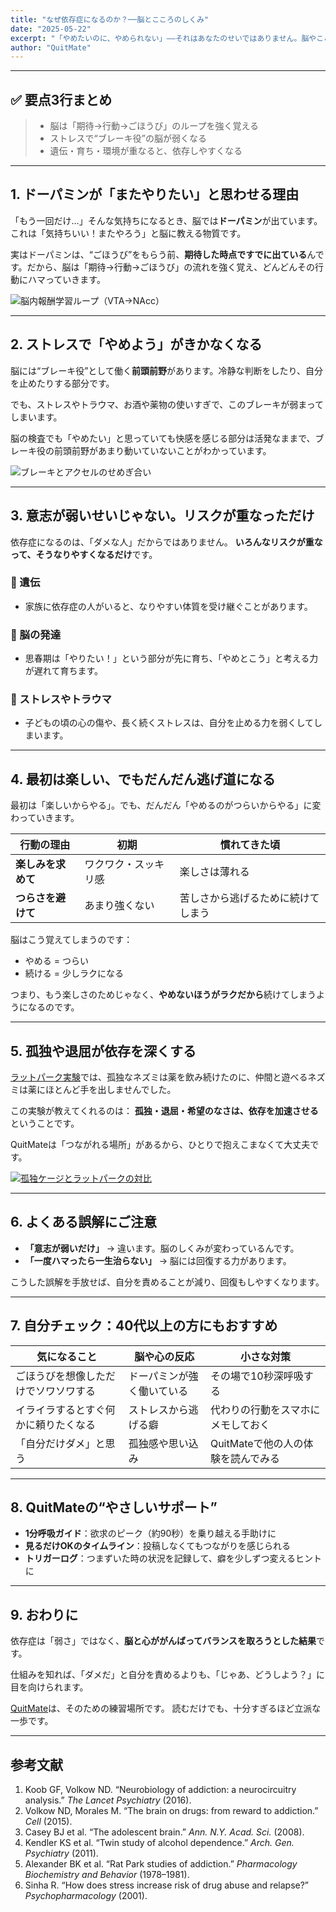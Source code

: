 ```yaml
---
title: "なぜ依存症になるのか？──脳とこころのしくみ"
date: "2025-05-22"
excerpt: "「やめたいのに、やめられない」——それはあなたのせいではありません。脳やこころが知らないうちにハマっていくしくみがあるからです。この記事では、依存の流れと回復のヒントをやさしく紹介します。"
author: "QuitMate"
---
```


---

## ✅ 要点3行まとめ 
> - 脳は「期待→行動→ごほうび」のループを強く覚える
> - ストレスで“ブレーキ役”の脳が弱くなる
> - 遺伝・育ち・環境が重なると、依存しやすくなる

---

## 1. ドーパミンが「またやりたい」と思わせる理由

「もう一回だけ…」そんな気持ちになるとき、脳では**ドーパミン**が出ています。これは「気持ちいい！またやろう」と脳に教える物質です。

実はドーパミンは、“ごほうび”をもらう前、**期待した時点ですでに出ている**んです。だから、脳は「期待→行動→ごほうび」の流れを強く覚え、どんどんその行動にハマっていきます。

![脳内報酬学習ループ（VTA→NAcc）](glowing-brain.png)

---

## 2. ストレスで「やめよう」がきかなくなる

脳には“ブレーキ役”として働く**前頭前野**があります。冷静な判断をしたり、自分を止めたりする部分です。

でも、ストレスやトラウマ、お酒や薬物の使いすぎで、このブレーキが弱まってしまいます。

脳の検査でも「やめたい」と思っていても快感を感じる部分は活発なままで、ブレーキ役の前頭前野があまり動いていないことがわかっています。

![ブレーキとアクセルのせめぎ合い](worried-woman.png)

---

## 3. 意志が弱いせいじゃない。リスクが重なっただけ

依存症になるのは、「ダメな人」だからではありません。
**いろんなリスクが重なって、そうなりやすくなるだけ**です。

### 🔹 遺伝

- 家族に依存症の人がいると、なりやすい体質を受け継ぐことがあります。

### 🔹 脳の発達

- 思春期は「やりたい！」という部分が先に育ち、「やめとこう」と考える力が遅れて育ちます。

### 🔹 ストレスやトラウマ

- 子どもの頃の心の傷や、長く続くストレスは、自分を止める力を弱くしてしまいます。

---

## 4. 最初は楽しい、でもだんだん逃げ道になる

最初は「楽しいからやる」。でも、だんだん「やめるのがつらいからやる」に変わっていきます。

| 行動の理由         | 初期                 | 慣れてきた頃                       |
| ------------------ | -------------------- | ---------------------------------- |
| **楽しみを求めて** | ワクワク・スッキリ感 | 楽しさは薄れる                     |
| **つらさを避けて** | あまり強くない       | 苦しさから逃げるために続けてしまう |

脳はこう覚えてしまうのです：

- やめる = つらい
- 続ける = 少しラクになる

つまり、もう楽しさのためじゃなく、**やめないほうがラクだから**続けてしまうようになるのです。

---

## 5. 孤独や退屈が依存を深くする

[ラットパーク実験](/blog/rat-park)では、孤独なネズミは薬を飲み続けたのに、仲間と遊べるネズミは薬にほとんど手を出しませんでした。

この実験が教えてくれるのは：
**孤独・退屈・希望のなさは、依存を加速させる**ということです。

QuitMateは「つながれる場所」があるから、ひとりで抱えこまなくて大丈夫です。

[![孤独ケージとラットパークの対比](rat-park2.png)](/blog/rat-park)

---

## 6. よくある誤解にご注意

- **「意志が弱いだけ」** → 違います。脳のしくみが変わっているんです。
- **「一度ハマったら一生治らない」** → 脳には回復する力があります。

こうした誤解を手放せば、自分を責めることが減り、回復もしやすくなります。

---

## 7. 自分チェック：40代以上の方にもおすすめ

| 気になること                         | 脳や心の反応               | 小さな対策                         |
| ------------------------------------ | -------------------------- | ---------------------------------- |
| ごほうびを想像しただけでソワソワする | ドーパミンが強く働いている | その場で10秒深呼吸する             |
| イライラするとすぐ何かに頼りたくなる | ストレスから逃げる癖       | 代わりの行動をスマホにメモしておく |
| 「自分だけダメ」と思う               | 孤独感や思い込み           | QuitMateで他の人の体験を読んでみる |

---

## 8. QuitMateの“やさしいサポート”

- **1分呼吸ガイド**：欲求のピーク（約90秒）を乗り越える手助けに
- **見るだけOKのタイムライン**：投稿しなくてもつながりを感じられる
- **トリガーログ**：つまずいた時の状況を記録して、癖を少しずつ変えるヒントに

---

## 9. おわりに

依存症は「弱さ」ではなく、**脳と心ががんばってバランスを取ろうとした結果**です。

仕組みを知れば、「ダメだ」と自分を責めるよりも、「じゃあ、どうしよう？」に目を向けられます。

[QuitMate](/ja/)は、そのための練習場所です。
読むだけでも、十分すぎるほど立派な一歩です。

---

## 参考文献

1. Koob GF, Volkow ND. “Neurobiology of addiction: a neurocircuitry analysis.” _The Lancet Psychiatry_ (2016).
2. Volkow ND, Morales M. “The brain on drugs: from reward to addiction.” _Cell_ (2015).
3. Casey BJ et al. “The adolescent brain.” _Ann. N.Y. Acad. Sci._ (2008).
4. Kendler KS et al. “Twin study of alcohol dependence.” _Arch. Gen. Psychiatry_ (2011).
5. Alexander BK et al. “Rat Park studies of addiction.” _Pharmacology Biochemistry and Behavior_ (1978–1981).
6. Sinha R. “How does stress increase risk of drug abuse and relapse?” _Psychopharmacology_ (2001).
